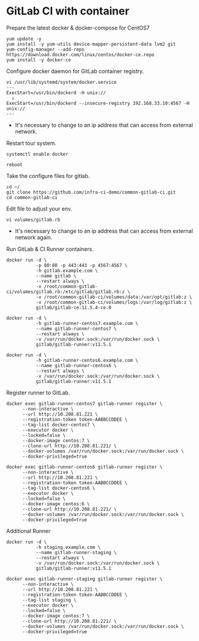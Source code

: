# GitLab CI with container

Prepare the latest docker & docker-compose for CentOS7
```
yum update -y
yum install -y yum-utils device-mapper-persistent-data lvm2 git
yum-config-manager --add-repo https://download.docker.com/linux/centos/docker-ce.repo
yum install -y docker-ce
```

Configure docker daemon for GitLab container registry.
```
vi /usr/lib/systemd/system/docker.service
---
ExecStart=/usr/bin/dockerd -H unix://
  ↓
ExecStart=/usr/bin/dockerd --insecure-registry 192.168.33.10:4567 -H unix://
---
```
- It's necessary to change to an ip address that can access from external network.


Restart tour system.
```
systemctl enable docker

reboot
```


Take the configure files for gitlab.
```
cd ~/
git clone https://github.com/infra-ci-demo/common-gitlab-ci.git
cd common-gitlab-ci
```

Edit file to adjust your env.
```
vi volumes/gitlab.rb
```
- It's necessary to change to an ip address that can access from external network again.


Run GitLab & CI Runner containers.
```
docker run -d \
           -p 80:80 -p 443:443 -p 4567:4567 \
           -h gitlab.example.com \
           --name gitlab \
           --restart always \
           -v /root/common-gitlab-ci/volumes/gitlab.rb:/etc/gitlab/gitlab.rb:z \
           -v /root/common-gitlab-ci/volumes/data:/var/opt/gitlab:z \
           -v /root/common-gitlab-ci/volumes/logs:/var/log/gitlab:z \
           gitlab/gitlab-ce:11.5.4-ce.0

docker run -d \
           -h gitlab-runner-centos7.example.com \
           --name gitlab-runner-centos7 \
           --restart always \
           -v /var/run/docker.sock:/var/run/docker.sock \
           gitlab/gitlab-runner:v11.5.1

docker run -d \
           -h gitlab-runner-centos6.example.com \
           --name gitlab-runner-centos6 \
           --restart always \
           -v /var/run/docker.sock:/var/run/docker.sock \
           gitlab/gitlab-runner:v11.5.1
```


Register runner to GitLab.
```
docker exec gitlab-runner-centos7 gitlab-runner register \
      --non-interactive \
      --url http://10.208.81.221 \
      --registration-token token-AABBCCDDEE \
      --tag-list docker-centos7 \
      --executor docker \
      --locked=false \
      --docker-image centos:7 \
      --clone-url http://10.208.81.221/ \
      --docker-volumes /var/run/docker.sock:/var/run/docker.sock \
      --docker-privileged=true

docker exec gitlab-runner-centos6 gitlab-runner register \
      --non-interactive \
      --url http://10.208.81.221 \
      --registration-token token-AABBCCDDEE \
      --tag-list docker-centos6 \
      --executor docker \
      --locked=false \
      --docker-image centos:6 \
      --clone-url http://10.208.81.221/ \
      --docker-volumes /var/run/docker.sock:/var/run/docker.sock \
      --docker-privileged=true
```


Additional Runner
```
docker run -d \
           -h staging.example.com \
           --name gitlab-runner-staging \
           --restart always \
           -v /var/run/docker.sock:/var/run/docker.sock \
           gitlab/gitlab-runner:v11.5.1

docker exec gitlab-runner-staging gitlab-runner register \
      --non-interactive \
      --url http://10.208.81.221 \
      --registration-token token-AABBCCDDEE \
      --tag-list staging \
      --executor docker \
      --locked=false \
      --docker-image centos:7 \
      --clone-url http://10.208.81.221/ \
      --docker-volumes /var/run/docker.sock:/var/run/docker.sock \
      --docker-privileged=true
```
